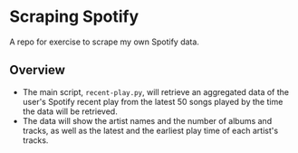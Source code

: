 # Scraping Spotify
A repo for exercise to scrape my own Spotify data.

## Overview
- The main script, `recent-play.py`, will retrieve an aggregated data of the user's Spotify recent play
from the latest 50 songs played by the time the data will be retrieved.
- The data will show the artist names and the number of albums and tracks, as well as the latest and the earliest play time of each artist's tracks.
